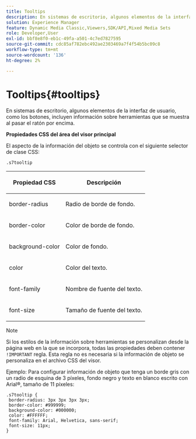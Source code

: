 ```yaml
---
title: Tooltips
description: En sistemas de escritorio, algunos elementos de la interfaz de usuario, como los botones, incluyen información sobre herramientas que se muestra al pasar el ratón por encima.
solution: Experience Manager
feature: Dynamic Media Classic,Viewers,SDK/API,Mixed Media Sets
role: Developer,User
exl-id: bbf8e8f0-eb1c-49fa-a501-4c7ed7827595
source-git-commit: cdc85af782ebc492ae2303469a7f4f54b5bc09c8
workflow-type: tm+mt
source-wordcount: '136'
ht-degree: 2%

---
```


# Tooltips{#tooltips}

En sistemas de escritorio, algunos elementos de la interfaz de usuario, como los botones, incluyen información sobre herramientas que se muestra al pasar el ratón por encima.

<!--<a id="section_061E550C1C1D4DB2BD663A898895B38C"></a>-->

**Propiedades CSS del área del visor principal**

El aspecto de la información del objeto se controla con el siguiente selector de clase CSS:

```
.s7tooltip
```

<table id="table_94EE3F5BBE4547C0B4943471CEE7EDE4"> 
 <thead> 
  <tr> 
   <th colname="col1" class="entry"> <p> Propiedad CSS </p> </th> 
   <th colname="col2" class="entry"> <p>Descripción </p> </th> 
  </tr> 
 </thead>
 <tbody> 
  <tr> 
   <td colname="col1"> <p> <span class="codeph"> border-radius </span> </p> </td> 
   <td colname="col2"> <p> Radio de borde de fondo. </p> </td> 
  </tr> 
  <tr> 
   <td colname="col1"> <p> <span class="codeph"> border-color </span> </p> </td> 
   <td colname="col2"> <p> Color de borde de fondo. </p> </td> 
  </tr> 
  <tr> 
   <td colname="col1"> <p> <span class="codeph"> background-color </span> </p> </td> 
   <td colname="col2"> <p> Color de fondo. </p> </td> 
  </tr> 
  <tr> 
   <td colname="col1"> <p> <span class="codeph"> color </span> </p> </td> 
   <td colname="col2"> <p>Color del texto. </p> </td> 
  </tr> 
  <tr> 
   <td colname="col1"> <p> <span class="codeph"> font-family </span> </p> </td> 
   <td colname="col2"> <p>Nombre de fuente del texto. </p> </td> 
  </tr> 
  <tr> 
   <td colname="col1"> <p> <span class="codeph"> font-size </span> </p> </td> 
   <td colname="col2"> <p>Tamaño de fuente del texto. </p> </td> 
  </tr> 
 </tbody> 
</table>

>[!NOTE]
>
>Si los estilos de la información sobre herramientas se personalizan desde la página web en la que se incorpora, todas las propiedades deben contener `!IMPORTANT` regla. Esta regla no es necesaria si la información de objeto se personaliza en el archivo CSS del visor.

Ejemplo: Para configurar información de objeto que tenga un borde gris con un radio de esquina de 3 píxeles, fondo negro y texto en blanco escrito con Arial®, tamaño de 11 píxeles:

```
.s7tooltip { 
 border-radius: 3px 3px 3px 3px; 
 border-color: #999999; 
 background-color: #000000; 
 color: #FFFFFF; 
 font-family: Arial, Helvetica, sans-serif; 
 font-size: 11px; 
}
```
